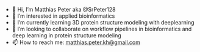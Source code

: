 - 👋 Hi, I’m Matthias Peter aka @SrPeter128
- 👀 I’m interested in applied bioinformatics 
- 🌱 I’m currently learning 3D protein structure modeling with deeplearning
- 💞️ I’m looking to collaborate on workflow pipelines in bioinformatics and deep learning in protein structure modeling
- 📫 How to reach me: matthias.peter.kh@gmail.com

<!---
SrPeter128/SrPeter128 is a ✨ special ✨ repository because its `README.md` (this file) appears on your GitHub profile.
You can click the Preview link to take a look at your changes.
--->
